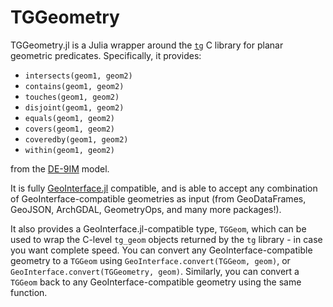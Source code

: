 # TGGeometry

TGGeometry.jl is a Julia wrapper around the [`tg`](https://github.com/tidwall/tg) C library for planar geometric predicates.  Specifically, it provides:

- `intersects(geom1, geom2)`
- `contains(geom1, geom2)`
- `touches(geom1, geom2)`
- `disjoint(geom1, geom2)`
- `equals(geom1, geom2)`
- `covers(geom1, geom2)`
- `coveredby(geom1, geom2)`
- `within(geom1, geom2)`

from the [DE-9IM](https://en.wikipedia.org/wiki/DE-9IM) model.
<!--
add this back when GeometryOps releases this
> [!TIP]
> `TGGeometry.jl` is also integrated with [GeometryOps.jl](https://github.com/JuliaGeometry/GeometryOps.jl) - 
> you can use TGGeometry predicates by first importing TGGeometry itself 
> (`import TGGeometry`) and then using GeometryOps' `GO.TG()` algorithm 
> in predicates.
> 
> `GO.intersects(GO.TG(), geom1, geom2)` is equivalent to `TGGeometry.intersects(geom1, geom2)`.
-->

It is fully [GeoInterface.jl](https://github.com/JuliaGeo/GeoInterface.jl) compatible, and is able to accept any combination of GeoInterface-compatible geometries as input (from GeoDataFrames, GeoJSON, ArchGDAL, GeometryOps, and many more packages!).

It also provides a GeoInterface.jl-compatible type, `TGGeom`, which can be used to wrap the C-level `tg_geom` objects returned by the `tg` library - in case you want complete speed.  You can convert any GeoInterface-compatible geometry to a `TGGeom` using `GeoInterface.convert(TGGeom, geom)`, or `GeoInterface.convert(TGGeometry, geom)`.  Similarly, you can convert a `TGGeom` back to any GeoInterface-compatible geometry using the same function.


